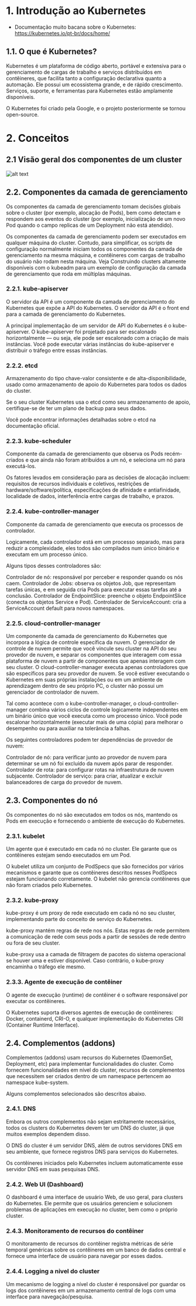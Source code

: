 # 1. Introdução ao Kubernetes

- Documentação muito bacana sobre o Kubernetes: https://kubernetes.io/pt-br/docs/home/

## 1.1. O que é Kubernetes?

Kubernetes é um plataforma de código aberto, portável e extensiva para o gerenciamento de cargas de trabalho e serviços distribuídos em contêineres, que facilita tanto a configuração declarativa quanto a automação. Ele possui um ecossistema grande, e de rápido crescimento. Serviços, suporte, e ferramentas para Kubernetes estão amplamente disponíveis.

O Kubernetes foi criado pela Google, e o projeto posteriormente se tornou open-source.

# 2. Conceitos

## 2.1 Visão geral dos componentes de um cluster
![alt text](/teoria/images/componentes-cluster.png)

## 2.2. Componentes da camada de gerenciamento 
Os componentes da camada de gerenciamento tomam decisões globais sobre o cluster (por exemplo, alocação de Pods), bem como detectam e respondem aos eventos do cluster (por exemplo, inicialização de um novo Pod quando o campo replicas de um Deployment não está atendido).

Os componentes da camada de gerenciamento podem ser executados em qualquer máquina do cluster. Contudo, para simplificar, os scripts de configuração normalmente iniciam todos os componentes da camada de gerenciamento na mesma máquina, e contêineres com cargas de trabalho do usuário não rodam nesta máquina. Veja Construindo clusters altamente disponíveis com o kubeadm para um exemplo de configuração da camada de gerenciamento que roda em múltiplas máquinas.


### 2.2.1. kube-apiserver 
O servidor da API é um componente da camada de gerenciamento do Kubernetes que expõe a API do Kubernetes. O servidor da API é o front end para a camada de gerenciamento do Kubernetes.

A principal implementação de um servidor de API do Kubernetes é o kube-apiserver. O kube-apiserver foi projetado para ser escalonado horizontalmente — ou seja, ele pode ser escalonado com a criação de mais instâncias. Você pode executar várias instâncias do kube-apiserver e distribuir o tráfego entre essas instâncias.


### 2.2.2. etcd
Armazenamento do tipo chave-valor consistente e de alta-disponibilidade, usado como armazenamento de apoio do Kubernetes para todos os dados do cluster.

Se o seu cluster Kubernetes usa o etcd como seu armazenamento de apoio, certifique-se de ter um plano de backup para seus dados.

Você pode encontrar informações detalhadas sobre o etcd na documentação oficial.


### 2.2.3. kube-scheduler 
Componente da camada de gerenciamento que observa os Pods recém-criados e que ainda não foram atribuídos a um nó, e seleciona um nó para executá-los.

Os fatores levados em consideração para as decisões de alocação incluem: requisitos de recursos individuais e coletivos, restrições de hardware/software/política, especificações de afinidade e antiafinidade, localidade de dados, interferência entre cargas de trabalho, e prazos.


### 2.2.4. kube-controller-manager 
Componente da camada de gerenciamento que executa os processos de controlador.

Logicamente, cada controlador está em um processo separado, mas para reduzir a complexidade, eles todos são compilados num único binário e executam em um processo único.

Alguns tipos desses controladores são:

Controlador de nó: responsável por perceber e responder quando os nós caem.
Controlador de Jobs: observa os objetos Job, que representam tarefas únicas, e em seguida cria Pods para executar essas tarefas até a conclusão.
Controlador de EndpointSlice: preenche o objeto EndpointSlice (conecta os objetos Service e Pod).
Controlador de ServiceAccount: cria a ServiceAccount default para novos namespaces.

### 2.2.5. cloud-controller-manager 
Um componente da camada de gerenciamento do Kubernetes que incorpora a lógica de controle específica da nuvem. O gerenciador de controle de nuvem permite que você vincule seu cluster na API do seu provedor de nuvem, e separar os componentes que interagem com essa plataforma de nuvem a partir de componentes que apenas interagem com seu cluster.
O cloud-controller-manager executa apenas controladores que são específicos para seu provedor de nuvem. Se você estiver executando o Kubernetes em suas próprias instalações ou em um ambiente de aprendizagem dentro de seu próprio PC, o cluster não possui um gerenciador de controlador de nuvem.

Tal como acontece com o kube-controller-manager, o cloud-controller-manager combina vários ciclos de controle logicamente independentes em um binário único que você executa como um processo único. Você pode escalonar horizontalmente (executar mais de uma cópia) para melhorar o desempenho ou para auxiliar na tolerância a falhas.

Os seguintes controladores podem ter dependências de provedor de nuvem:

Controlador de nó: para verificar junto ao provedor de nuvem para determinar se um nó foi excluído da nuvem após parar de responder.
Controlador de rota: para configurar rotas na infraestrutura de nuvem subjacente.
Controlador de serviço: para criar, atualizar e excluir balanceadores de carga do provedor de nuvem.

## 2.3. Componentes do nó 
Os componentes do nó são executados em todos os nós, mantendo os Pods em execução e fornecendo o ambiente de execução do Kubernetes.


### 2.3.1. kubelet
Um agente que é executado em cada nó no cluster. Ele garante que os contêineres estejam sendo executados em um Pod.

O kubelet utiliza um conjunto de PodSpecs que são fornecidos por vários mecanismos e garante que os contêineres descritos nesses PodSpecs estejam funcionando corretamente. O kubelet não gerencia contêineres que não foram criados pelo Kubernetes.


### 2.3.2. kube-proxy 
kube-proxy é um proxy de rede executado em cada nó no seu cluster, implementando parte do conceito de serviço do Kubernetes.

kube-proxy mantém regras de rede nos nós. Estas regras de rede permitem a comunicação de rede com seus pods a partir de sessões de rede dentro ou fora de seu cluster.

kube-proxy usa a camada de filtragem de pacotes do sistema operacional se houver uma e estiver disponível. Caso contrário, o kube-proxy encaminha o tráfego ele mesmo.


### 2.3.3. Agente de execução de contêiner 
O agente de execução (runtime) de contêiner é o software responsável por executar os contêineres.

O Kubernetes suporta diversos agentes de execução de contêineres: Docker, containerd, CRI-O, e qualquer implementação do Kubernetes CRI (Container Runtime Interface).


## 2.4. Complementos (addons)
Complementos (addons) usam recursos do Kubernetes (DaemonSet, Deployment, etc) para implementar funcionalidades do cluster. Como fornecem funcionalidades em nível do cluster, recursos de complementos que necessitem ser criados dentro de um namespace pertencem ao namespace kube-system.

Alguns complementos selecionados são descritos abaixo.

### 2.4.1. DNS
Embora os outros complementos não sejam estritamente necessários, todos os clusters do Kubernetes devem ter um DNS do cluster, já que muitos exemplos dependem disso.

O DNS do cluster é um servidor DNS, além de outros servidores DNS em seu ambiente, que fornece registros DNS para serviços do Kubernetes.

Os contêineres iniciados pelo Kubernetes incluem automaticamente esse servidor DNS em suas pesquisas DNS.

### 2.4.2. Web UI (Dashboard) 
O dashboard é uma interface de usuário Web, de uso geral, para clusters do Kubernetes. Ele permite que os usuários gerenciem e solucionem problemas de aplicações em execução no cluster, bem como o próprio cluster.

### 2.4.3. Monitoramento de recursos do contêiner 
O monitoramento de recursos do contêiner registra métricas de série temporal genéricas sobre os contêineres em um banco de dados central e fornece uma interface de usuário para navegar por esses dados.


### 2.4.4. Logging a nivel do cluster 
Um mecanismo de logging a nível do cluster é responsável por guardar os logs dos contêineres em um armazenamento central de logs com uma interface para navegação/pesquisa.


